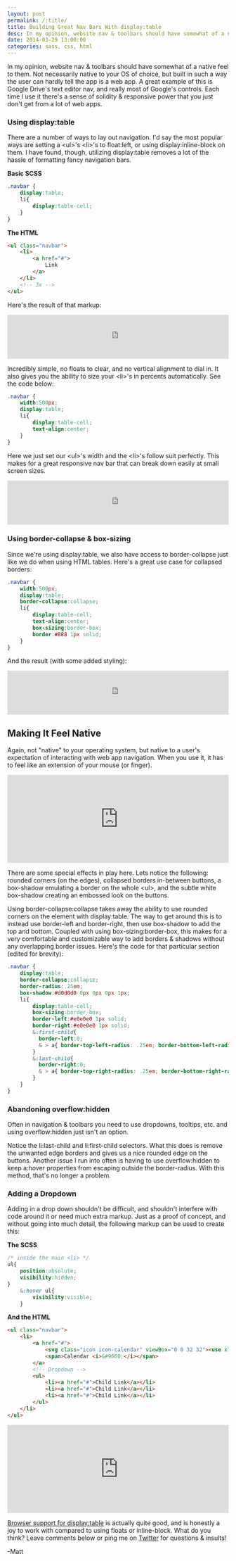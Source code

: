 ```yaml
---
layout: post
permalink: /:title/
title: Building Great Nav Bars With display:table
desc: In my opinion, website nav & toolbars should have somewhat of a native feel to them. Not necessarily native to your OS of choice, but built in such a way the user can hardly tell the app is a web app. A great example of this is Google Drive's text editor nav, and really most of Google's controls. Each time I use it there's a sense of solidity & responsive power that you just don't get from a lot of web apps.
date: 2014-03-29 13:00:00
categories: sass, css, html
---
```


<p>In my opinion, website nav & toolbars should have somewhat of a native feel to them. Not necessarily native to your OS of choice, but built in such a way the user can hardly tell the app is a web app. A great example of this is Google Drive's text editor nav, and really most of Google's controls. Each time I use it there's a sense of solidity & responsive power that you just don't get from a lot of web apps.</p>

<h3 id="usingdisplaytable">Using <span class="inline-code">display:table</span></h3>

<p>There are a number of ways to lay out navigation. I'd say the most popular ways are setting a <span class="inline-code">&lt;ul&gt;</span>'s <span class="inline-code">&lt;li&gt;</span>'s to <span class="inline-code">float:left</span>, or using <span class="inline-code">display:inline-block</span> on them. I have found, though, utilizing <span class="inline-code">display:table</span> removes a lot of the hassle of formatting fancy navigation bars.</p>

<p><strong>Basic SCSS</strong></p>

~~~ scss
.navbar {
    display:table;
    li{
        display:table-cell;
    }
}
~~~

<p><strong>The HTML</strong></p>

~~~ html
<ul class="navbar">
    <li>
        <a href="#">
            Link
        </a>
    </li>
    <!-- 3x -->
</ul>
~~~

<p>Here's the result of that markup:</p>

<iframe width="100%" height="100" src="http://jsfiddle.net/mattboldt/Mz6Fw/1/embedded/result" allowfullscreen="allowfullscreen" frameborder="0"></iframe><p></p>

<p>Incredibly simple, no floats to clear, and no vertical alignment to dial in. It also gives you the ability to size your <span class="inline-code">&lt;li&gt;</span>'s in percents automatically. See the code below:</p>

~~~ scss
.navbar {
    width:500px;
    display:table;
    li{
        display:table-cell;
        text-align:center;
    }
}
~~~

<p>Here we just set our <span class="inline-code">&lt;ul&gt;</span>'s width and the <span class="inline-code">&lt;li&gt;</span>'s follow suit perfectly. This makes for a great responsive nav bar that can break down easily at small screen sizes.</p>

<iframe width="100%" height="100" src="http://jsfiddle.net/mattboldt/Mz6Fw/2/embedded/result" allowfullscreen="allowfullscreen" frameborder="0"></iframe><p></p>

<h3 id="usingbordercollapseboxsizing">Using <span class="inline-code">border-collapse</span> & <span class="inline-code">box-sizing</span></h3>

<p>Since we're using <span class="inline-code">display:table</span>, we also have access to <span class="inline-code">border-collapse</span> just like we do when using HTML tables. Here's a great use case for collapsed borders:</p>

~~~ scss
.navbar {
    width:500px;
    display:table;
    border-collapse:collapse;
    li{
        display:table-cell;
        text-align:center;
        box-sizing:border-box;
        border:#888 1px solid;
    }
}
~~~

<p>And the result (with some added styling):</p>

<iframe width="100%" height="100" src="http://jsfiddle.net/mattboldt/Mz6Fw/3/embedded/result" allowfullscreen="allowfullscreen" frameborder="0"></iframe><p></p>

<h2 id="makingitfeelnative">Making It Feel Native</h2>

<p>Again, not "native" to your operating system, but native to a user's expectation of interacting with web app navigation. When you use it, it has to feel like an extension of your mouse (or finger).</p>

<iframe width="100%" height="200" src="http://jsfiddle.net/mattboldt/Mz6Fw/7/embedded/result" allowfullscreen="allowfullscreen" frameborder="0"></iframe><p></p>

<p>There are some special effects in play here. Lets notice the following: rounded corners (on the edges), collapsed borders in-between buttons, a box-shadow emulating a border on the whole <span class="inline-code">&lt;ul&gt;</span>, and the subtle white box-shadow creating an embossed look on the buttons.</p>

<p>Using <span class="inline-code">border-collapse:collapse</span> takes away the ability to use rounded corners on the element with <span class="inline-code">display:table</span>. The way to get around this is to instead use <span class="inline-code">border-left</span> and <span class="inline-code">border-right</span>, then use box-shadow to add the top and bottom. Coupled with using <span class="inline-code">box-sizing:border-box</span>, this makes for a very comfortable and customizable way to add borders & shadows without any overlapping border issues. Here's the code for that particular section (edited for brevity):</p>

~~~ scss
.navbar {
    display:table;
    border-collapse:collapse;
    border-radius:.25em;
    box-shadow:#d0d0d0 0px 0px 0px 1px;
    li{
        display:table-cell;
        box-sizing:border-box;
        border-left:#e0e0e0 1px solid;
        border-right:#e0e0e0 1px solid;
        &:first-child{
          border-left:0;
          & > a{ border-top-left-radius: .25em; border-bottom-left-radius: .25em; }
        }
        &:last-child{
          border-right:0;
          & > a{ border-top-right-radius: .25em; border-bottom-right-radius: .25em; }
        }
    }
}
~~~

<h3 id="abandoningoverflowhidden">Abandoning <span class="inline-code">overflow:hidden</span></h3>

<p>Often in navigation & toolbars you need to use dropdowns, tooltips, etc. and using <span class="inline-code">overflow:hidden</span> just isn't an option.</p>

<p>Notice the <span class="inline-code">li:last-child</span> and <span class="inline-code">li:first-child</span> selectors. What this does is remove the unwanted edge borders and gives us a nice rounded edge on the buttons. Another issue I run into often is having to use <span class="inline-code">overflow:hidden</span> to keep <span class="inline-code">a:hover</span> properties from escaping outside the <span class="inline-code">border-radius</span>. With this method, that's no longer a problem.</p>

<h3 id="addingadropdown">Adding a Dropdown</h3>

<p>Adding in a drop down shouldn't be difficult, and shouldn't interfere with code around it or need much extra markup. Just as a proof of concept, and without going into much detail, the following markup can be used to create this:</p>

<p><strong>The SCSS</strong></p>

~~~ scss
/* inside the main <li> */
ul{
    position:absolute;
    visibility:hidden;
}
    &:hover ul{
        visibility:visible;
    }
~~~

<p><strong>And the HTML</strong></p>

~~~ html
<ul class="navbar">
    <li>
        <a href="#">
            <svg class="icon icon-calendar" viewBox="0 0 32 32"><use xlink:href="#icon-calendar"></use></svg>
            <span>Calendar <i>&#9660;</i></span>
        </a>
        <!-- Dropdown -->
        <ul>
            <li><a href="#">Child Link</a></li>
            <li><a href="#">Child Link</a></li>
            <li><a href="#">Child Link</a></li>
        </ul>
    </li>
</ul>
~~~

<iframe width="100%" height="200" src="http://jsfiddle.net/mattboldt/Mz6Fw/8/embedded/result" allowfullscreen="allowfullscreen" frameborder="0"></iframe><p></p>

<p>
<a href="http://caniuse.com/#search=display%3Atable">Browser support for display:table</a> is actually quite good, and is honestly a joy to work with compared to using floats or inline-block. What do you think? Leave comments below or ping me on <a href="http://www.twitter.com/atmattb">Twitter</a> for questions & insults!
</p>
<p>-Matt</p>
